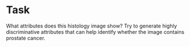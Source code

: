 # Task
What attributes does this histology image show?
Try to generate highly discriminative attributes that can help identify whether the image contains prostate cancer.

